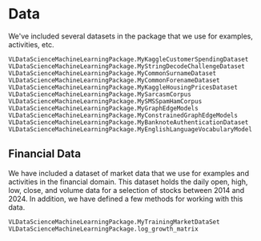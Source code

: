 # Data
We've included several datasets in the package that we use for examples, activities, etc. 

```@docs
VLDataScienceMachineLearningPackage.MyKaggleCustomerSpendingDataset
VLDataScienceMachineLearningPackage.MyStringDecodeChallengeDataset
VLDataScienceMachineLearningPackage.MyCommonSurnameDataset
VLDataScienceMachineLearningPackage.MyCommonForenameDataset
VLDataScienceMachineLearningPackage.MyKaggleHousingPricesDataset
VLDataScienceMachineLearningPackage.MySarcasmCorpus
VLDataScienceMachineLearningPackage.MySMSSpamHamCorpus
VLDataScienceMachineLearningPackage.MyGraphEdgeModels
VLDataScienceMachineLearningPackage.MyConstrainedGraphEdgeModels
VLDataScienceMachineLearningPackage.MyBanknoteAuthenticationDataset
VLDataScienceMachineLearningPackage.MyEnglishLanguageVocabularyModel
```

## Financial Data
We have included a dataset of market data that we use for examples and activities in the financial domain. This 
dataset holds the daily open, high, low, close, and volume data for a selection of stocks between 2014 and 2024. 
In addition, we have defined a few methods for working with this data.

```@docs
VLDataScienceMachineLearningPackage.MyTrainingMarketDataSet
VLDataScienceMachineLearningPackage.log_growth_matrix
```